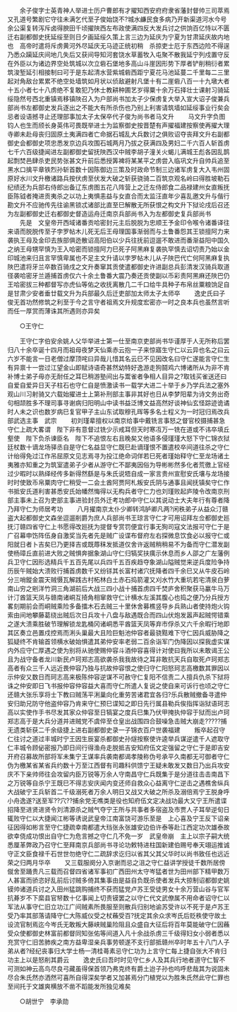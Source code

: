 <!-- { "loadSidebar": true } -->
　　余子俊字士英青神人举进士历户曹郎有才擢知西安府府隶省藩封督帅三司萃焉又孔道号繁剧它守往未满乞代至子俊始饶不?城水鹻民食多病乃开新渠道河水今号余公渠复转泻斥卤得腴田千顷擢陜西左布政使满四反大发兵讨之供饷百亿恃以不匮迁右副都御史抚延绥至则日夕画延绥久策上言三边为延庆为宁夏为甘肃延庆故内地也　高帝时遣将斥虏黄河外尽延庆无马迹正统初稍　杀掠吏士厄于东西边险不得逞乃悉众躏延庆间地几失后又获间导知河套饶水草蓄牧入屯聚不散我延宁列戍置守反在外臣以为诸边界空处筑城以次立砦石堡地多高山斗崖因形势下厚者铲削稍衍者累筑浚堑延引相接制曰可于是东起清水营紫城砦西距宁夏花马池延蔓二千里每二三里起对角敌台累累不绝空处墙筑如月状以侦敌避射凡堡十有二崖砦八百一十九墩大者十五小者七十八虏绝不复敢犯乃休士教耕种圃艺岁得粟十余万石择壮士课射习骑延绥隐然号西北重镇焉移镇陜召入为户部尚书加太子少保虏复大举入宣大诏子俊兼兵部尚书左都御史发兵逐出之不能大有所杀伤也乃别上利害请筑墙如延绥事业行矣会忌者设语撼寻止还理部事加太子太保卒代子俊为尚书者马文升 
　　马文升字负图钧人也生而颀长身英伟可畏既举进士为监察御史按晋楚有声擢福建按察使再擢大理寺卿未赴母丧归固原土夷满四者亡命据石城乱大兵数讨之俱败诏夺丧拜文升右副都御史会都御史项忠悉发京边兵攻围石城两月乃拔之获满四及男妇二千六百人斩首虏七千六百级捷闻进左副都御史留抚陜西汉中贼李胡子潼关火蝎儿满城王彪各因乱鹊起剽焚邑肆杀吏民势张甚文升前后悉授筭裨将某某平之虏尝入临巩文升自帅兵追至黑水口擒平章铁烈孙斩首数十因陈御边三策及时政命节制三边诸军虏复大入韦州固原好水川文升檄诸路兵按伏虏至伏发大破之斩获骁骑二百筑京观名岭曰得胜坡勒石纪绩还为兵部右侍郎出备辽东虏图五花八阵营上之迁左侍郎食二品禄建州女直叛抚臣陈钺者掩进贡夷杀之以功上夷惧恚益与女直合而太监汪直年少喜乱邀文升与偕行勘文升不应驰传先往谕黑锁忒诸部比直至巳解散无所获恨之构文升下狱论戌后召还为左副都御史迁右都御史督造运舟迁南京兵部尚书入为左都御史复兵部尚书 
　　先是　文皇帝开西域诸番贡哈密封元主后脱脱为忠顺王予金印令喉令诸番译往来语而脱脱传至子孛罗帖木儿死无后王母理国事渐弱而与土鲁番怨其王锁擅阿力来袭执王母及金印去族部俱迯散诏高阳伯以少兵往抚前逗遛不敢进而番渐益阳中国久之纳王母甥罕慎为王入哈密而锁擅阿力巳死子阿黑麻复袭执罕慎去诏切责乃始以金印城池来归且言罕慎卑属也不足主文升请以孛罗帖木儿从子陜巴代亡何阿黑麻复执陜巴遣将牙兰卒数百骑戌之文升奏窜其贡使遣都御史许进副总兵彭清发汉骑兵取道径袭哈密牙兰遁捕首虏仅六十余土鲁番大震乃奏还贡使副以币彩责阿黑麻还陜巴仍王哈密拔三种都督写亦虎仙等佑之收抚离散几二千口给牛具种子布帛丝粟粮饷足自是甘肃少安者垂廿载文升为兵部最久后迁吏部加太师太子太师卒 
　　逸史氏曰子俊无首功然修筑之利至于今之言守者祖焉文升规度宏密亦一时之良本兵也虽然言听而任一厚赏而薄诛其所遇则亦异矣 

　　○王守仁 

　　王守仁字伯安余姚人父华举进士第一仕至南京吏部尚书华谨厚于人无所称后罢归八十余卒诞十四月而祖母夜梦天仙乘赤云抱一子来惊寤生守仁以云异也名之曰云六岁不能言一日老僧过摩顶咤曰异哉儿惜其名云巳不见因改名曰守仁遂能言守仁生有异禀十一尝过江望金山即赋诗语奇甚然幼特好逸游走狗鬪鸡六博诸所从为非不肯补博士弟子毋亦无耐任之耳巳稍游塾间出与鬻雀者争相人目异之?取钱买雀送还曰自爱自爱异日天子柱石也守仁自是愤激读书一载学大进二十举于乡乃学兵法之塞外观山川习射骑又六载始擢进士上第补刑部主事非其好也日从李梦阳辈为诗文务出奇句相颉胜多不理司事寻谢病归阳明山中读书益泛博文益高然好谈神仙玄怪踪迹诡谲时人未之识也数岁病巳复官甲子主山东试取穆孔晖等多名士程义为一时冠归焉改兵部武选主事　武宗 
　　初刘瑾辈擅权以南京给事中戴铣言事怒之督官校摄捕甚急守仁上疏大畧谓　陛下非有意督过铣少示戒耳但天时寒冱万一铣在道或不讳卒填丘壑使　陛下负杀谏臣名　陛下不追恨左右且晚矣又他语多侵瑾瑾大怒下守仁锦衣狱廷杖数十谪龙场驿丞自是守仁名益显守仁既巳赴谪瑾恨不置遣校卒间道往杀之守仁计绐得免过江作吊屈原文见志焉寻为投江绝命词佯若巳死者瑾始释守仁至龙场诸土夷雅亦知重之为筑室遣弟子少者从游守仁不鄙夷因俗为导彬彬然多化者荒徼上官经过少暇时以熟绎经传多新得然繇是与朱氏说牾自成一家言贵州宣慰安氏壤与龙场接时时使致币帛粟肉守仁稍受一二会土酋阿贾阿札叛安氏阴与通事且闻抚镇矣守仁作书抵安氏道利害甚悉安氏始幡然悔得以无构兵者守仁力也刘瑾败起庐陵令改南京刑部主事未上召为吏部主事进验封员外迁考功郎中守仁以其说动士大夫年行有尊者降乃拜守仁为师居考功 
　　八月擢南京太仆少卿转鸿胪卿凡两?闲秩弟子从益众汀赣盗大起都御史文森坐逗遛削爵为庶人兵部尚书王琼言守仁才可用诏拜左佥都御史廵抚汀赣四省守仁上书愿得改廵抚为提督专赏罚便宜行事无狥司寇文法报可守仁于是广召幕申饬阵伍身自激奖当先者先是贼广设谍布督府左右探微息饮食必以报守仁或阳就日者卜吉矣巳乃更择吉或既蓐秣发抵道仅舍许返贼稍稍易不为备而守仁潜发副使杨璋丘直前进大败之贼惧奔据象湖山守仁归犒奖扶痍示休息而乡人邵之广左藩例兵卫守仁因形选精兵千五百先尾以兵四千五百疾趋夺象湖山隘贼觉来逆兵度险争持历辰午贼始大溃败行捕首虏数千又纷铩其长富村诸穴抚降者四千余巳又从牛皮石岭分三哨鏦金震天贼慑瓦解践古村柘林白土赤石捣箭灌又刈水竹大重坑若宅清泉白萝南山穷之剜洋竹洞三角湖前后大战三四小战十捕首虏四千焚庐舍积聚获马臝牛马万计汀酋篮天凤与赣南诸峒互掎角相窜救守仁计横水左溪其腹心也捣之便乃分兵授方畧刻期前会而峒贼乘险多备擂木石去贼三十里休舍募樵竖导乡兵熟山者使持炮火钩索由间地攀藤葛绕出贼后次日兵攻十八盘与敌遇既合而四山伏炮发嚣声起贼愕错乘之遂大溃乘胜破节理解锁龙匙桶冈诸峒悉平酋篮天凤等弃市俘杀又六千余暇行地即其区奏立邑置戍控焉而浰头巢最大且险巨魁池仲容者最骁黠难下守仁因兵威胁降之狐疑终不肯输首领横水破始惧遣其弟仲安率老弱二百余诣军门伪降因以探我虚实谋内外应守仁厚遇之使为别将从驰使赐仲容斗酒仲容喜得计对使曰我所以未敢谒王公且为战守备者龙川新民卢珂郑志高欲袭杀我我故待之耳非敢抗天兵自取死卢珂郑志高者有众三千人远近畏仲容乃独与抗故仲容恨之使归守仁阳怒珂志高檄数其罪因以示仲安又数日而珂志高来极陈仲容逆谋不可赦守仁复阳不信责二人擅兵仇杀下狱将诛之仲安即日飞书报仲容仲容益大喜而守仁所遣人复说之使自来可诉行也顷之守仁还赣大张乐享将士下教曰贼荡平浰巢向化重劳苦诸君宜各归?乐兵散贼撤备寻遣仲安归助兄防守他盗仲容乃肯来守仁预巳谍知之即日先行属县勒兵俟指挥诣狱语珂志高以实使作手书尽发其家众仲容至日犒宴之度兵巳集乃伏甲掩执仲容于狱而出卢珂郑志高于是大兵分道并进贼党不虞倅至仓皇出战围四合鼓噪急击贼大崩走?????捕无遗类斩获二千余级捷上进右副都御史录一子锦衣百户世袭福建 
　　叛卒起召守仁往讨之道过丰城时宁王因生辰宴杀都御史孙燧按察使许逵举兵谋逆遣千人遮取守仁丰城令顾佖密报乃即日间行得渔舟走脱抵吉安知府伍文定强留之守仁于是即吉安开府召募故所部将军未集宁王谋率兵袭南都谒孝陵称伪号承平久南都无可御者守仁伪为檄某省某省兵约数十万至江西督有司趣科供馈宁王疑未敢发又数日乃出兵攻安庆不下亲帅师往会攻留内臣万锐等万余人守南昌守仁兵既集于是分道往击击南昌下之万锐等自杀宁王既巳不得志安庆闻内变还师自救众心益离守仁逆击之遇樵舍纵兵大战破宁王兵斩首二千级溺死者万余人明日又战又大破之所杀及溺倍焉宁王脱身呼小舟逸遂?送至军??穴??捕余党无噍类是役也知府伍文定决战功最大又宁王所遣谍招降至进贤进贤令刘清源杀之贼气夺宁王所与共事者多宿盗及市贾人子耳举逆旬日辄败守仁以大捷闻江彬等诱说武皇帝江南富饶可游乐至是　上心喜及宁王反下诏亲征因得如彬言至守仁捷疏幸南都遣大珰张永张雄安边伯许泰等赴江西定功次雄泰故欲幸侥成功恨出自守仁为危言撼之守仁几不免一岁　武皇帝崩　主上以宗子嗣大统悉厘革弊政乃召守仁至拜南京兵部尚书寻论功敕特进柱国新建伯赐号奉天翊运推诚守正文臣食禄千石世世勿绝守仁二疏辞求讫归以省其父其父华时以尚书致任也远近荣之归两月华卒 
　　又三载服阕分入京谢而忌之沮之守仁益讲学授徒千数所居傍僦舍至踊贵凡三载而召督四省诸军事初广西田州太守岑猛者世为田州部下精甲数万人甚富而骄恣好乱前后讨贼多倚其集事由是益自负既杀使者发兵大掠制诏都御史姚镆帅诸道兵讨之入田州猛跳购捕终不获而猛党卢苏王受徒男女十余万营山谷与官军抗朞岁不下縻县官帑数十亿事闻上切责镆罢之以守仁代文武僚属不用命者诏守仁以军法从事守仁旧立功江广间贼素所畏服至则散兵归别地谕苏受许以不死于是卢苏王受乃率其部落请降守仁大陈威仪受之杖蘓受百?抚定其余众求岑氏后贬秩使守故土设流官制焉迄今岑氏无敢叛大藤峡贼巢险阻且众盛自大征后将百年莫能破守仁因蘓受众使都御史林富前都督同知张佑等间道入凡十余战杀虏三千级得妇女小弱者悉以充赏守仁旧苦肺疾之南方益卑湿亲兵事劳顿遂不支行部抵赣州卒时年五十八门人子弟从者?经纪丧事归大学士杨一清桂蕚素忌守仁功为上言守仁每上捷自张大不肯归功主上以是怒削其爵云 
　　逸史氏曰吾时时见守仁乡人及其兵行地者道守仁智不可测如神云高鸟尽良弓藏虽得保首领乃弗克终有爵土迨子孙也呜呼悲哉其为说固未尽合朱氏然亦洒然可喜所自得深矣学者又加甚焉分门植党以为胜朱氏然此守仁罪也至间托于文雄爽横放不凿不蹈能发所独见难矣 

　　○胡世宁　李承勋 

